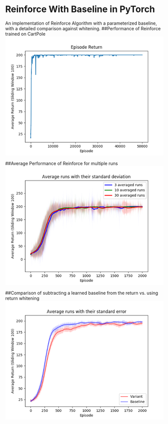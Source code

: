 # Reinforce With Baseline in PyTorch

An implementation of Reinforce Algorithm with a parameterized baseline, with a detailed comparison against whitening.
##Performance of Reinforce trained on CartPole
![alt text](./assets/learning_curve.png "Performance of Reinforce trained on CartPole")

##Average Performance of Reinforce for multiple runs
![alt text](./assets/avg.png "Performance of Reinforce trained on CartPole")

##Comparison of subtracting a learned baseline from the return vs. using return whitening
![alt text](./assets/variant.png "Performance of Reinforce trained on CartPole")
